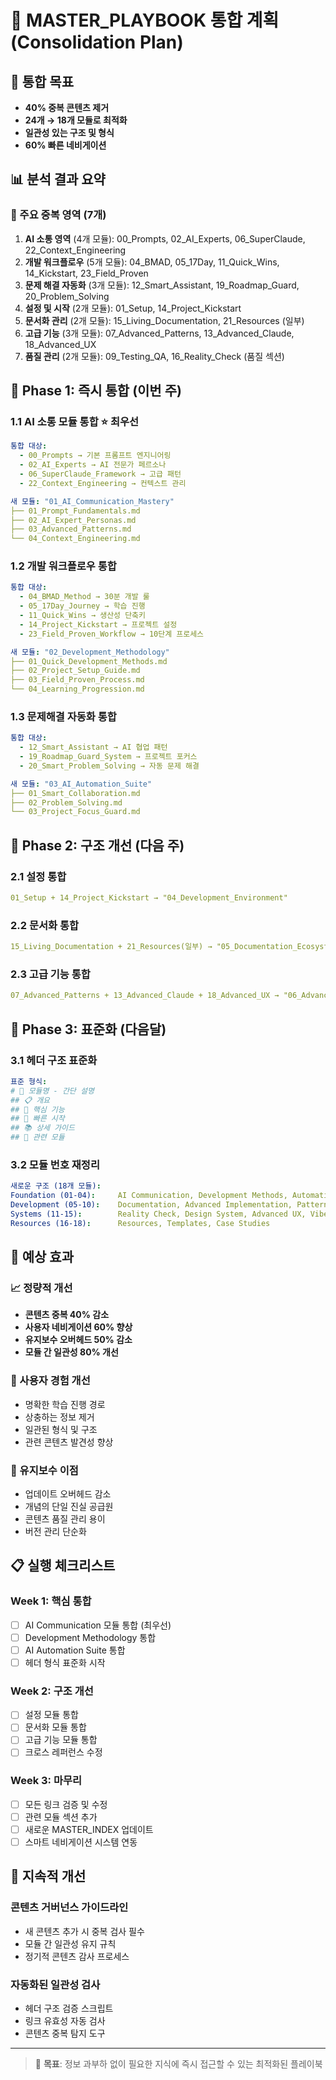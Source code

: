 # 🔄 MASTER_PLAYBOOK 통합 계획 (Consolidation Plan)

## 🎯 통합 목표
- **40% 중복 콘텐츠 제거**
- **24개 → 18개 모듈로 최적화**
- **일관성 있는 구조 및 형식**
- **60% 빠른 네비게이션**

## 📊 분석 결과 요약

### 🚨 주요 중복 영역 (7개)
1. **AI 소통 영역** (4개 모듈): 00_Prompts, 02_AI_Experts, 06_SuperClaude, 22_Context_Engineering
2. **개발 워크플로우** (5개 모듈): 04_BMAD, 05_17Day, 11_Quick_Wins, 14_Kickstart, 23_Field_Proven
3. **문제 해결 자동화** (3개 모듈): 12_Smart_Assistant, 19_Roadmap_Guard, 20_Problem_Solving
4. **설정 및 시작** (2개 모듈): 01_Setup, 14_Project_Kickstart
5. **문서화 관리** (2개 모듈): 15_Living_Documentation, 21_Resources (일부)
6. **고급 기능** (3개 모듈): 07_Advanced_Patterns, 13_Advanced_Claude, 18_Advanced_UX
7. **품질 관리** (2개 모듈): 09_Testing_QA, 16_Reality_Check (품질 섹션)

## 🚀 Phase 1: 즉시 통합 (이번 주)

### 1.1 AI 소통 모듈 통합 ⭐ 최우선
```yaml
통합 대상:
  - 00_Prompts → 기본 프롬프트 엔지니어링
  - 02_AI_Experts → AI 전문가 페르소나
  - 06_SuperClaude_Framework → 고급 패턴
  - 22_Context_Engineering → 컨텍스트 관리

새 모듈: "01_AI_Communication_Mastery"
├── 01_Prompt_Fundamentals.md
├── 02_AI_Expert_Personas.md  
├── 03_Advanced_Patterns.md
└── 04_Context_Engineering.md
```

### 1.2 개발 워크플로우 통합
```yaml
통합 대상:
  - 04_BMAD_Method → 30분 개발 룰
  - 05_17Day_Journey → 학습 진행
  - 11_Quick_Wins → 생산성 단축키
  - 14_Project_Kickstart → 프로젝트 설정
  - 23_Field_Proven_Workflow → 10단계 프로세스

새 모듈: "02_Development_Methodology"
├── 01_Quick_Development_Methods.md  
├── 02_Project_Setup_Guide.md
├── 03_Field_Proven_Process.md
└── 04_Learning_Progression.md
```

### 1.3 문제해결 자동화 통합
```yaml
통합 대상:
  - 12_Smart_Assistant → AI 협업 패턴
  - 19_Roadmap_Guard_System → 프로젝트 포커스
  - 20_Smart_Problem_Solving → 자동 문제 해결

새 모듈: "03_AI_Automation_Suite"
├── 01_Smart_Collaboration.md
├── 02_Problem_Solving.md
└── 03_Project_Focus_Guard.md
```

## 🔧 Phase 2: 구조 개선 (다음 주)

### 2.1 설정 통합
```yaml
01_Setup + 14_Project_Kickstart → "04_Development_Environment"
```

### 2.2 문서화 통합  
```yaml
15_Living_Documentation + 21_Resources(일부) → "05_Documentation_Ecosystem"
```

### 2.3 고급 기능 통합
```yaml
07_Advanced_Patterns + 13_Advanced_Claude + 18_Advanced_UX → "06_Advanced_Implementation"
```

## 📐 Phase 3: 표준화 (다음달)

### 3.1 헤더 구조 표준화
```yaml
표준 형식:
# 🔧 모듈명 - 간단 설명
## 📋 개요
## 🎯 핵심 기능  
## 🚀 빠른 시작
## 📚 상세 가이드
## 🔗 관련 모듈
```

### 3.2 모듈 번호 재정리
```yaml
새로운 구조 (18개 모듈):
Foundation (01-04):     AI Communication, Development Methods, Automation, Environment
Development (05-10):    Documentation, Advanced Implementation, Patterns, Examples, Testing, Deployment
Systems (11-15):        Reality Check, Design System, Advanced UX, Vibe Coding, Features  
Resources (16-18):      Resources, Templates, Case Studies
```

## 🎯 예상 효과

### 📈 정량적 개선
- **콘텐츠 중복 40% 감소**
- **사용자 네비게이션 60% 향상**
- **유지보수 오버헤드 50% 감소**
- **모듈 간 일관성 80% 개선**

### 🚀 사용자 경험 개선
- 명확한 학습 진행 경로
- 상충하는 정보 제거
- 일관된 형식 및 구조
- 관련 콘텐츠 발견성 향상

### 🔧 유지보수 이점
- 업데이트 오버헤드 감소
- 개념의 단일 진실 공급원
- 콘텐츠 품질 관리 용이
- 버전 관리 단순화

## 📋 실행 체크리스트

### Week 1: 핵심 통합
- [ ] AI Communication 모듈 통합 (최우선)
- [ ] Development Methodology 통합
- [ ] AI Automation Suite 통합
- [ ] 헤더 형식 표준화 시작

### Week 2: 구조 개선
- [ ] 설정 모듈 통합
- [ ] 문서화 모듈 통합  
- [ ] 고급 기능 모듈 통합
- [ ] 크로스 레퍼런스 수정

### Week 3: 마무리
- [ ] 모든 링크 검증 및 수정
- [ ] 관련 모듈 섹션 추가
- [ ] 새로운 MASTER_INDEX 업데이트
- [ ] 스마트 네비게이션 시스템 연동

## 🔄 지속적 개선

### 콘텐츠 거버넌스 가이드라인
- 새 콘텐츠 추가 시 중복 검사 필수
- 모듈 간 일관성 유지 규칙
- 정기적 콘텐츠 감사 프로세스

### 자동화된 일관성 검사
- 헤더 구조 검증 스크립트
- 링크 유효성 자동 검사
- 콘텐츠 중복 탐지 도구

---

> 🎯 **목표**: 정보 과부하 없이 필요한 지식에 즉시 접근할 수 있는 최적화된 플레이북